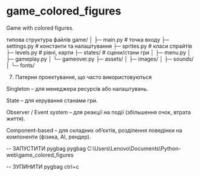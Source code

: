 # game_colored_figures
Game with colored figures.

типова структура файлів
game/
│
├─ main.py            # точка входу
├─ settings.py        # константи та налаштування
├─ sprites.py         # класи спрайтів
├─ levels.py          # рівні, карти
├─ states/            # сцени/стани гри
│   ├─ menu.py
│   ├─ gameplay.py
│   └─ gameover.py
├─ assets/
│   ├─ images/
│   ├─ sounds/
│   └─ fonts/


7. Патерни проектування, що часто використовуються

Singleton – для менеджера ресурсів або налаштувань.

State – для керування станами гри.

Observer / Event system – для реакції на події (збільшення очок, втрата життя).

Component-based – для складних об’єктів, розділення поведінки на компоненти (фізика, AI, рендер).


-- ЗАПУСТИТИ pygbag
    pygbag C:\Users\Lenovo\Documents\Python-web\game_colored_figures

-- ЗУПИНИТИ pygbag
    ctrl+c